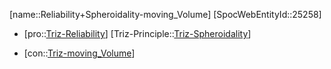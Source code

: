 ﻿---
type: TrizContradiction
aliases:
- Reliability+Spheroidality-moving_Volume
license: CC BY-SA 4.0
copyright: https://github.com/SpocWeb
IsDeleted: false
IsReadOnly: false
Confidential: public
tags: 
- Triz/Contradiction
---
[name::Reliability+Spheroidality-moving_Volume]
[SpocWebEntityId::25258]
+ [pro::[Triz-Reliability](tech/Triz/Parameter/Triz-Reliability.md)]
[Triz-Principle::[Triz-Spheroidality](tech/Triz/Principle/Triz-Spheroidality.md)]
- [con::[Triz-moving_Volume](tech/Triz/Parameter/Triz-moving_Volume.md)]

